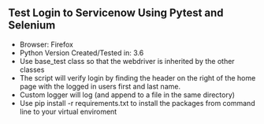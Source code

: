 ## Test Login to Servicenow Using Pytest and Selenium
* Browser: Firefox
* Python Version Created/Tested in: 3.6
* Use base_test class so that the webdriver is inherited by the other classes
* The script will verify login by finding the header on the right of the home page with the logged in users first and last name.
* Custom logger will log (and append to a file in the same directory)
* Use pip install -r requirements.txt to install the packages from command line to your virtual enviroment
